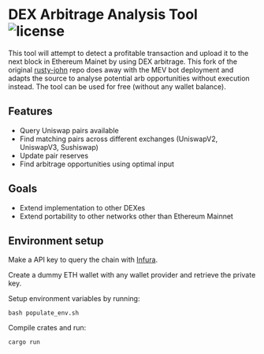 # DEX Arbitrage Analysis Tool  ![license](https://img.shields.io/badge/License-MIT-green.svg?label=license)

This tool will attempt to detect a profitable transaction and upload it to the next block in Ethereum Mainet by using DEX arbitrage. This fork of the original [rusty-john](https://github.com/RenatoDev3/rusty-john) repo does away with the MEV bot deployment and adapts the source to analyse potential arb opportunities without execution instead. The tool can be used for free (without any wallet balance).

## Features

- Query Uniswap pairs available
- Find matching pairs across different exchanges (UniswapV2, UniswapV3, Sushiswap)
- Update pair reserves
- Find arbitrage opportunities using optimal input

## Goals

- Extend implementation to other DEXes
- Extend portability to other networks other than Ethereum Mainnet

## Environment setup

Make a API key to query the chain with [Infura](https://app.infura.io/).

Create a dummy ETH wallet with any wallet provider and retrieve the private key.

Setup environment variables by running:

    bash populate_env.sh

Compile crates and run:

    cargo run

